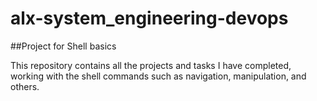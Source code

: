 # alx-system_engineering-devops
##Project for Shell basics    

This repository contains all the projects and tasks I have completed, working with the shell commands such as navigation, manipulation, and others.     

